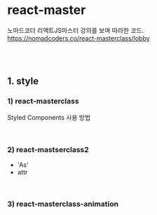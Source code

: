 # react-master
노마드코더 리액트JS마스터 강의를 보며 따라한 코드.  
https://nomadcoders.co/react-masterclass/lobby

<br><br>

## 1. style

### 1) react-masterclass
Styled Components 사용 방법

<br>

### 2) react-mastserclass2
 - 'As'
 - attr

<br>

### 3) react-masterclass-animation

